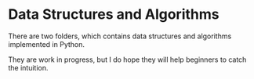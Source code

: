 # Data Structures and Algorithms

There are two folders, which contains data structures and algorithms implemented in Python.

They are work in progress, but I do hope they will help beginners to catch the intuition.
